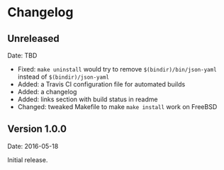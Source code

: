Changelog
=========


Unreleased
----------

Date: TBD

 * Fixed: `make uninstall` would try to remove `$(bindir)/bin/json-yaml`
   instead of `$(bindir)/json-yaml`
 * Added: a Travis CI configuration file for automated builds
 * Added: a changelog 
 * Added: links section with build status in readme
 * Changed: tweaked Makefile to make `make install` work on FreeBSD


Version 1.0.0
-------------

Date: 2016-05-18

Initial release.
